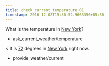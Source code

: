```yaml
---
title: check_current_temperature_01
timestamp: 2016-12-08T15:30:52.9663356+05:30
---
```


What is the temperature in [New York](city)?
* ask_current_weather/temperature

< It is [72](temperature) degrees in [New York](city) right now.
* provide_weather/current
